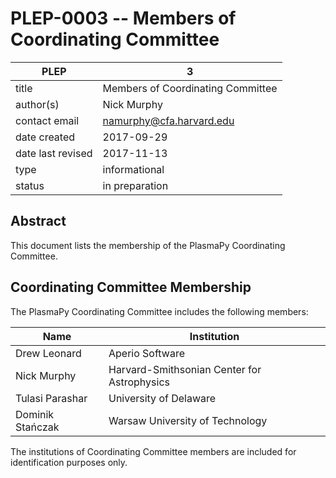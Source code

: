 # PLEP-0003 -- Members of Coordinating Committee

| PLEP              | 3                                        |
|-------------------|------------------------------------------|
| title             | Members of Coordinating Committee        |
| author(s)         | Nick Murphy                              |
| contact email     | namurphy@cfa.harvard.edu                 |
| date created      | 2017-09-29                               |
| date last revised | 2017-11-13                               |
| type              | informational                            |
| status            | in preparation                           |

## Abstract

This document lists the membership of the PlasmaPy Coordinating
Committee.

## Coordinating Committee Membership

The PlasmaPy Coordinating Committee includes the following members:

| Name              | Institution                                 |
|-------------------|---------------------------------------------|
| Drew Leonard      | Aperio Software                             |
| Nick Murphy       | Harvard-Smithsonian Center for Astrophysics |
| Tulasi Parashar   | University of Delaware                      |
| Dominik Stańczak  | Warsaw University of Technology             |

The institutions of Coordinating Committee members are included for
identification purposes only.
